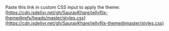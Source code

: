 Paste this link in custom CSS input to apply the theme: [https://cdn.jsdelivr.net/gh/SauravKhare/jellyflix-theme@refs/heads/master/styles.css](https://cdn.jsdelivr.net/gh/SauravKhare/jellyflix-theme@master/styles.css)
